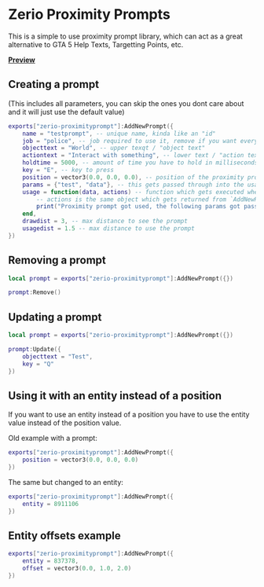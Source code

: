 # Zerio Proximity Prompts

This is a simple to use proximity prompt library, which can act as a great
alternative to GTA 5 Help Texts, Targetting Points, etc.

[**Preview**](https://www.youtube.com/watch?v=S2k_cC64QG8)

## Creating a prompt

(This includes all parameters, you can skip the ones you dont care about and it
will just use the default value)

```lua
exports["zerio-proximityprompt"]:AddNewPrompt({
    name = "testprompt", -- unique name, kinda like an "id"
    job = "police", -- job required to use it, remove if you want everyone to see it
    objecttext = "World", -- upper texqt / "object text"
    actiontext = "Interact with something", -- lower text / "action text"
    holdtime = 5000, -- amount of time you have to hold in milliseconds for it to execute the action
    key = "E", -- key to press
    position = vector3(0.0, 0.0, 0.0), -- position of the proximity prompt
    params = {"test", "data"}, -- this gets passed through into the usage callback as shown below
    usage = function(data, actions) -- function which gets executed when you use the proximity prompt
        -- actions is the same object which gets returned from `AddNewPrompt`, meaning you can use :Remove, :Update, and such on it.
        print("Proximity prompt got used, the following params got passed: " .. json.encode(data))
    end,
    drawdist = 3, -- max distance to see the prompt
    usagedist = 1.5 -- max distance to use the prompt
})
```

## Removing a prompt

```lua
local prompt = exports["zerio-proximityprompt"]:AddNewPrompt({})

prompt:Remove()
```

## Updating a prompt

```lua
local prompt = exports["zerio-proximityprompt"]:AddNewPrompt({})

prompt:Update({
    objecttext = "Test",
    key = "Q"
})
```

## Using it with an entity instead of a position

If you want to use an entity instead of a position you have to use the entity
value instead of the position value.

Old example with a prompt:

```lua
exports["zerio-proximityprompt"]:AddNewPrompt({
    position = vector3(0.0, 0.0, 0.0)
})
```

The same but changed to an entity:

```lua
exports["zerio-proximityprompt"]:AddNewPrompt({
    entity = 8911106
})
```

## Entity offsets example

```lua
exports["zerio-proximityprompt"]:AddNewPrompt({
    entity = 837378,
    offset = vector3(0.0, 1.0, 2.0)
})
```

